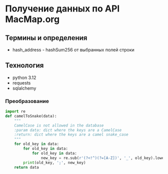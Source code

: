 # Получение данных по API MacMap.org
## Термины и определения
+ hash_address - hashSum256 от выбранных полей строки
## Технология
+ python 3.12
+ requests
+ sqlalchemy

### Преобразование
```python
import re
def camelToSnake(data):
    """
    CamelCase is not allowed in the database
    :param data: dict where the keys are a CamelCase
    :return: dict where the keys are a camel snake_case
    """
    for old_key in data:
        for old_key in data:
            for old_key in data:
                new_key = re.sub(r'(?<!^)(?=[A-Z])', '_', old_key).lower()
        print(old_key, ';', new_key)
    return data
```

